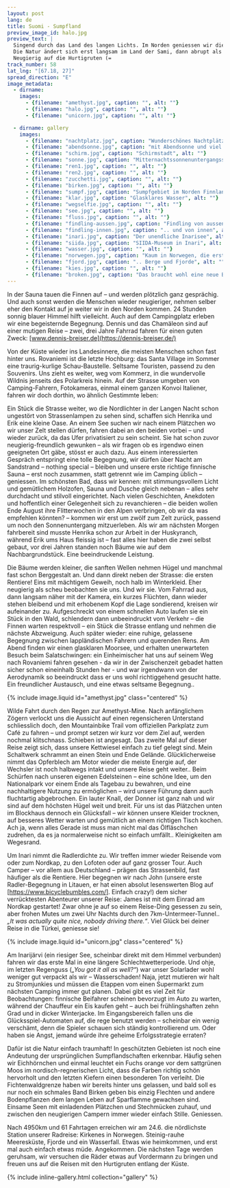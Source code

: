 ```yaml
---
layout: post
lang: de
title: Suomi - Sumpfland
preview_image_id: halo.jpg
preview_text: |
  Singend durch das Land des langen Lichts. Im Norden geniessen wir die Ruhe, gute Strassen mit mässig Verkehr, schöne Begegnungen mit verschiedensten Reisenden und Einheimischen.
  Die Natur ändert sich erst langsam im Land der Sami, dann abrupt als wir über die Grenze fahren. In Kirkenes erreichen wir den nördlichsten Punkt unserer Radreise – die nächsten Etappen werden wir vom Wasser aus geniessen.
  Neugierig auf die Hurtigruten (=
track_number: 58
lat_lng: "[67.18, 27]"
spread_direction: "E"
image_metadata:
  - dirname:
    images:
      - {filename: "amethyst.jpg", caption: "", alt: ""}
      - {filename: "halo.jpg", caption: "", alt: ""}
      - {filename: "unicorn.jpg", caption: "", alt: ""}

  - dirname: gallery
    images:
      - {filename: "nachtplatz.jpg", caption: "Wunderschönes Nachtplätzchen", alt: ""}
      - {filename: "abendsonne.jpg", caption: "mit Abendsonne und viel Wind", alt: ""}
      - {filename: "schirm.jpg", caption: "Schirmstadt", alt: ""}
      - {filename: "sonne.jpg", caption: "Mitternachtssonnenuntergangsstimmung bei Henrika und Erik", alt: ""}
      - {filename: "ren1.jpg", caption: "", alt: ""}
      - {filename: "ren2.jpg", caption: "", alt: ""}
      - {filename: "zucchetti.jpg", caption: "", alt: ""}
      - {filename: "birken.jpg", caption: "", alt: ""}
      - {filename: "sumpf.jpg", caption: "Sumpfgebiet im Norden Finnlands", alt: ""}
      - {filename: "klar.jpg", caption: "Glasklares Wasser", alt: ""}
      - {filename: "wegselfie.jpg", caption: "", alt: ""}
      - {filename: "see.jpg", caption: "", alt: ""}
      - {filename: "fluss.jpg", caption: "", alt: ""}
      - {filename: "findling-aussen.jpg", caption: "Findling von aussen..", alt: ""}
      - {filename: "findling-innen.jpg", caption: ".. und von innen", alt: ""}
      - {filename: "inari.jpg", caption: "Der unendliche Inarisee", alt: ""}
      - {filename: "siida.jpg", caption: "SIIDA-Museum in Inari", alt: ""}
      - {filename: "wasser.jpg", caption: "", alt: ""}
      - {filename: "norwegen.jpg", caption: "Kaum in Norwegen, die ersten felsigen Steine.. ", alt: ""}
      - {filename: "fjord.jpg", caption: ".. Berge und Fjorde", alt: ""}
      - {filename: "kies.jpg", caption: "", alt: ""}
      - {filename: "broken.jpg", caption: "Das braucht wohl eine neue Befestigung", alt: ""}
---
```

In der Sauna tauen die Finnen auf – und werden plötzlich ganz gesprächig. Und auch sonst werden die Menschen wieder neugieriger, nehmen selber eher den Kontakt auf je weiter wir in den Norden kommen. 24 Stunden sonnig blauer Himmel hilft vielleicht. Auch auf dem Campingplatz erleben wir eine begeisternde Begegnung. Dennis und das Chamäleon sind auf einer mutigen Reise – zwei, drei Jahre Fahrrad fahren für einen guten Zweck: [www.dennis-breiser.de](https://dennis-breiser.de/)

Von der Küste wieder ins Landesinnere, die meisten Menschen schon fast hinter uns. Rovaniemi ist die letzte Hochburg: das Santa Village im Sommer eine traurig-kurlige Schau-Baustelle. Seltsame Touristen, passend zu den Souvenirs. Uns zieht es weiter, weg vom Kommerz, in die wundervolle Wildnis jenseits des Polarkreis hinein. Auf der Strasse umgeben von Camping-Fahrern, Fotokameras, einmal einem ganzen Konvoi Italiener, fahren wir doch dorthin, wo ähnlich Gestimmte leben:

Ein Stück die Strasse weiter, wo die Nordlichter in der Langen Nacht schon ungestört von Strassenlampen zu sehen sind, schaffen sich Henrika und Erik eine kleine Oase. An einem See suchen wir nach einem Plätzchen wo wir unser Zelt stellen dürfen, fahren dabei an den beiden vorbei – und wieder zurück, da das Ufer privatisiert zu sein scheint. Sie hat schon zuvor neugierig-freundlich gewunken – als wir fragen ob es irgendwo einen geeigneten Ort gäbe, stösst er auch dazu. Aus einem interessierten Gespräch entspringt eine tolle Begegnung, wir dürfen über Nacht am Sandstrand – nothing special – bleiben und unsere erste richtige finnische Sauna – erst noch zusammen, statt getrennt wie im Camping üblich – geniessen. Im schönsten Bad, dass wir kennen: mit stimmungsvollem Licht und gemütlichem Holzofen, Sauna und Dusche gleich nebenan – alles sehr durchdacht und stilvoll eingerichtet. Nach vielen Geschichten, Anekdoten und hoffentlich einer Gelegenheit sich zu revanchieren – die beiden wollen Ende August ihre Flitterwochen in den Alpen verbringen, ob wir da was empfehlen könnten? – kommen wir erst um zwölf zum Zelt zurück, passend um noch den Sonnenuntergang mitzuerleben. Als wir am nächsten Morgen fahrbereit sind musste Henrika schon zur Arbeit in der Huskyranch, während Erik ums Haus fleissig ist – fast alles hier haben die zwei selbst gebaut, vor drei Jahren standen noch Bäume wie auf dem Nachbargrundstück. Eine beeindruckende Leistung.

Die Bäume werden kleiner, die sanften Wellen nehmen Hügel und manchmal fast schon Berggestalt an. Und dann direkt neben der Strasse: die ersten Rentiere! Eins mit mächtigem Geweih, noch halb im Winterkleid. Eher neugierig als scheu beobachten sie uns. Und wir sie. Vom Fahrrad aus, dann langsam näher mit der Kamera, ein kurzes Flüchten, dann wieder stehen bleibend und mit erhobenem Kopf die Lage sondierend, kreisen wir aufeinander zu. Aufgeschreckt von einem schnellen Auto laufen sie ein Stück in den Wald, schlendern dann unbeeindruckt vom Verkehr – die Finnen warten respektvoll – ein Stück die Strasse entlang und nehmen die nächste Abzweigung. Auch später wieder: eine ruhige, gelassene Begegnung zwischen lappländischen Fahrern und querenden Rens. Am Abend finden wir einen glasklaren Moorsee, und erhalten unerwarteten Besuch beim Salatschwingen: ein Einheimischer hat uns auf seinem Weg nach Rovaniemi fahren gesehen - da wir in der Zwischenzeit gebadet hatten sicher schon eineinhalb Stunden her - und war irgendwann von der Aerodynamik so beeindruckt dass er uns wohl richtiggehend gesucht hatte. Ein freundlicher Austausch, und eine etwas seltsame Begegnung.. 

{% include image.liquid id="amethyst.jpg" class="centered" %}

Wilde Fahrt durch den Regen zur Amethyst-Mine. Nach anfänglichem Zögern verlockt uns die Aussicht auf einen regensicheren Unterstand schliesslich doch, den Mountainbike Trail vom offiziellen Parkplatz zum Café zu fahren – und prompt setzen wir kurz vor dem Ziel auf, werden nochmal klitschnass. Schieben ist angesagt. Das zweite Mal auf dieser Reise zeigt sich, dass unsere Kettwiesel einfach zu tief gelegt sind. Mein Schaltwerk schrammt an einen Stein und Ende Gelände. Glücklicherweise nimmt das Opferblech am Motor wieder die meiste Energie auf, der Wechsler ist noch halbwegs intakt und unsere Reise geht weiter.. Beim Schürfen nach unseren eigenen Edelsteinen – eine schöne Idee, um den Nationalpark vor einem Ende als Tagebau zu bewahren, und eine nachhaltigere Nutzung zu ermöglichen – wird unsere Führung dann auch fluchtartig abgebrochen. Ein lauter Knall, der Donner ist ganz nah und wir sind auf dem höchsten Hügel weit und breit. Für uns ist das Plätzchen unten im Blockhaus dennoch ein Glücksfall – wir können unsere Kleider trocknen, auf besseres Wetter warten und gemütlich an einem richtigen Tisch kochen. Ach ja, wenn alles Gerade ist muss man nicht mal das Ölfläschchen zudrehen, da es ja normalerweise nicht so einfach umfällt.. Kleinigkeiten am Wegesrand.

Um Inari nimmt die Radlerdichte zu. Wir treffen immer wieder Reisende vom oder zum Nordkap, zu den Lofoten oder auf ganz grosser Tour. Auch Camper – vor allem aus Deutschland – prägen das Strassenbild, fast häufiger als die Rentiere. Hier begegnen wir nach John (unsere erste Radler-Begegnung in Litauen, er hat einen absolut lesenswerten Blog auf [https://www.bicyclebumbles.com/]. Einfach crazy!) dem sicher verrücktesten Abenteurer unserer Reise: James ist mit dem Einrad am Nordkap gestartet! Zwar ohne je auf so einem Reise-Ding gesessen zu sein, aber frohen Mutes um zwei Uhr Nachts durch den 7km-Untermeer-Tunnel.. *„It was actually quite nice, nobody driving there.“*. Viel Glück bei deiner Reise in die Türkei, geniesse sie!

{% include image.liquid id="unicorn.jpg" class="centered" %}

Am Inarijärvi (ein riesiger See, scheinbar direkt mit dem Himmel verbunden) fahren wir das erste Mal in eine längere Schlechtwetterperiode. Und ohje, im letzten Regenguss (*„You got it all as well?“*) war unser Solarlader wohl weniger gut verpackt als wir – Wasserschaden! Naja, jetzt mutieren wir halt zu Stromjunkies und müssen die Etappen vom einen Supermarkt zum nächsten Camping immer gut planen. Dabei gibt es viel Zeit für Beobachtungen: finnische Beifahrer scheinen bevorzugt im Auto zu warten, während der Chauffeur ein Eis kaufen geht – auch bei frühlingshaften zehn Grad und in dicker Winterjacke. Im Eingangsbereich fallen uns die Glücksspiel-Automaten auf, die rege benutzt werden – scheinbar ein wenig verschämt, denn die Spieler schauen sich ständig kontrollierend um. Oder haben sie Angst, jemand würde ihre geheime Erfolgsstrategie erraten? 

Dafür ist die Natur einfach traumhaft! In geschützten Gebieten ist noch eine Andeutung der ursprünglichen Sumpflandschaften erkennbar. Häufig sehen wir Eichhörnchen und einmal leuchtet ein Fuchs orange vor dem sattgrünen Moos im nordisch-regnerischen Licht, dass die Farben richtig schön hervorholt und den letzten Kiefern einen besonderen Ton verleiht. Die Fichtenwaldgrenze haben wir bereits hinter uns gelassen, und bald soll es nur noch ein schmales Band Birken geben bis einzig Flechten und andere Bodenpflanzen dem langen Leben auf Sparflamme gewachsen sind. Einsame Seen mit einladenden Plätzchen und Stechmücken zuhauf, und zwischen den neugierigen Campern immer wieder einfach Stille. Geniessen.

Nach 4950km und 61 Fahrtagen erreichen wir am 24.6. die nördlichste Station unserer Radreise: Kirkenes in Norwegen. Steinig-rauhe Meeresküste, Fjorde und ein Wasserfall. Etwas wie heimkommen, und erst mal auch einfach etwas müde. Angekommen. Die nächsten Tage werden geruhsam, wir versuchen die Räder etwas auf Vordermann zu bringen und freuen uns auf die Reisen mit den Hurtigruten entlang der Küste. 

{% include inline-gallery.html collection="gallery" %}

